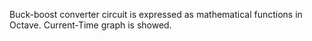Buck-boost converter circuit is expressed as mathematical functions in Octave. Current-Time graph is showed. 
